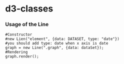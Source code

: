 d3-classes
==========

### Usage of the Line

```
#Constructor
#new Lien("element", {data: DATASET, type: "date"})
#you should add type: date when x axis is date 
graph = new Line(".graph", {data: dataSet});
#Rendering
graph.render();
```